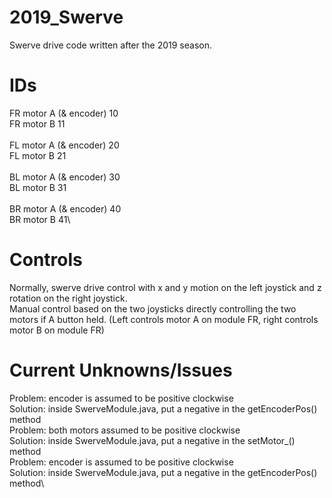 # 2019_Swerve
Swerve drive code written after the 2019 season.

# IDs
FR motor A (& encoder) 10\
FR motor B             11\
 \
FL motor A (& encoder) 20\
FL motor B             21\
 \
BL motor A (& encoder) 30\
BL motor B             31\
 \
BR motor A (& encoder) 40\
BR motor B             41\


# Controls
Normally, swerve drive control with x and y motion on the left joystick and z rotation on the right joystick.\
Manual control based on the two joysticks directly controlling the two motors if A button held. (Left controls motor A on module FR, right controls motor B on module FR)

# Current Unknowns/Issues
Problem: encoder is assumed to be positive clockwise\
  Solution: inside SwerveModule.java, put a negative in the getEncoderPos() method\
Problem: both motors assumed to be positive clockwise\
  Solution: inside SwerveModule.java, put a negative in the setMotor_() method\
Problem: encoder is assumed to be positive clockwise\
  Solution: inside SwerveModule.java, put a negative in the getEncoderPos() method\


